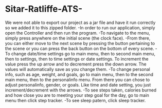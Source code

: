 # Sitar-Ratliffe-ATS-

We were not able to export our project as a jar file and have it run correctly so we
added it to this zipped folder.
-In order to run our application, simply open the Controller and then run the program.
-To navigate to the menu, simply press anywhere on the initial scene (the clock face).
-From there, you can either move to the next scene by pressing the button pertaining
to the scene or you can press the back button on the bottom of every scene.
-To change date/time settings go to main menu, then to second main menu, then to settings,
then to time settings or date settings. To increment the value press the up arrow and to decrement
press the down arrow. The values will automatically save as you change them.
-To change personal info, such as age, weight, and goals, go to main menu, then to the second main menu,
then to the personalinfo menu. From there you can chose to adjust personalinfo, gender, or goals. Like
time and date setting, you just increment/decrement with the arrows.
-To see steps taken, calories burned and how close you are to meeting your step goal for the day,
go to main menu then click step tracker.
-To see sleep patern, click sleep tracker.
